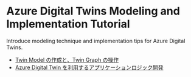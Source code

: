 # Azure Digital Twins Modeling and Implementation Tutorial
Introduce modeling technique and implementation tips for Azure Digital Twins.  

- [Twin Model の作成と、Twin Graph の操作](./tutorial/HowToBuildTwinModel.md) 
- [Azure Digital Twin を利用するアプリケーションロジック開発](./tutorial/HowToBuildAppWIthADT.md)  
